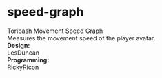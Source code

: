 # speed-graph
Toribash Movement Speed Graph\
Measures the movement speed of the player avatar.\
**Design:**\
LesDuncan\
**Programming:**\
RickyRicon
